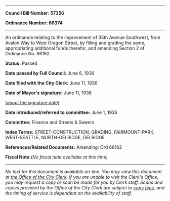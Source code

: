 

********

**Council Bill Number: 57356**
   
**Ordinance Number: 66374**
********

 An ordinance relating to the improvement of 35th Avenue Southwest, from Avalon Way to West Oregon Street, by filling and grading the same, appropriating additional funds therefor, and amending Section 2 of Ordinance No. 66162.

**Status:** Passed
   
**Date passed by Full Council:** June 8, 1936
   
**Date filed with the City Clerk:** June 11, 1936
   
**Date of Mayor's signature:** June 11, 1936
   
[(about the signature date)](/~public/approvaldate.htm)
   
   
   
**Date introduced/referred to committee:** June 1, 1936
   
**Committee:** Finance and Streets & Sewers
   
   
**Index Terms:** STREET-CONSTRUCTION, GRADING, FAIRMOUNT-PARK, WEST-SEATTLE, NORTH-DELRIDGE, DELRIDGE

**References/Related Documents:** Amending: Ord 66162

**Fiscal Note:**_(No fiscal note available at this time)_
********

_No text for this document is available on-line. You may view this document at [the Office of the City Clerk](http://www.seattle.gov/leg/clerk/contactUs.htm). If you are unable to visit the Clerk's Office, you may request a copy or scan be made for you by Clerk staff. Scans and copies provided by the Office of the City Clerk are subject to [copy fees](http://clerk.seattle.gov/~public/clerkfees.htm), and the timing of service is dependent on the availability of staff._

